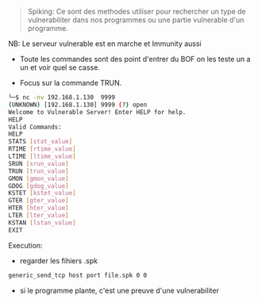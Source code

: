 > Spiking: Ce sont des methodes utiliser pour rechercher un type de vulnerabiliter dans nos programmes ou une partie vulnerable d'un programme. 

NB:
	Le serveur vulnerable est en marche et Immunity aussi

* Toute les commandes sont des point d'entrer du BOF on les teste un a un et voir quel se casse.

* Focus sur la commande TRUN.

```bash
└─$ nc -nv 192.168.1.130  9999
(UNKNOWN) [192.168.1.130] 9999 (?) open
Welcome to Vulnerable Server! Enter HELP for help.
HELP
Valid Commands:
HELP
STATS [stat_value]
RTIME [rtime_value]
LTIME [ltime_value]
SRUN [srun_value]
TRUN [trun_value]
GMON [gmon_value]
GDOG [gdog_value]
KSTET [kstet_value]
GTER [gter_value]
HTER [hter_value]
LTER [lter_value]
KSTAN [lstan_value]
EXIT
```

Execution: 

- regarder les fihiers .spk

```bash
generic_send_tcp host port file.spk 0 0
```

- si le programme plante, c'est une preuve d'une vulnerabiliter